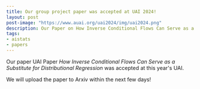 ```yaml
---
title: Our group project paper was accepted at UAI 2024!
layout: post
post-image: "https://www.auai.org/uai2024/img/uai2024.png"
description: Our Paper on How Inverse Conditional Flows Can Serve as a Substitute for Distributional Regression was accepted at UAI!
tags:
- aistats
- papers
---
```


Our paper UAI Paper *How Inverse Conditional Flows Can Serve as a Substitute for Distributional Regression* was accepted at this year's UAI.

We will upload the paper to Arxiv within the next few days!
